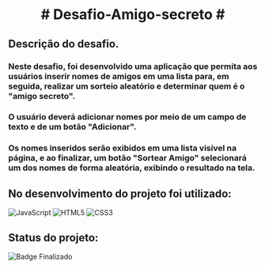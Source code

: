 <h1 align="center"> # Desafio-Amigo-secreto #</h1>

## Descrição do desafio.

### Neste desafio, foi desenvolvido uma aplicação que permita aos usuários inserir nomes de amigos em uma lista para, em seguida, realizar um sorteio aleatório e determinar quem é o "amigo secreto".

### O usuário deverá adicionar nomes por meio de um campo de texto e de um botão "Adicionar".

### Os nomes inseridos serão exibidos em uma lista visível na página, e ao finalizar, um botão "Sortear Amigo" selecionará um dos nomes de forma aleatória, exibindo o resultado na tela. 

## No desenvolvimento do projeto foi utilizado:

![JavaScript](https://img.shields.io/badge/javascript-%23323330.svg?style=for-the-badge&logo=javascript&logoColor=%23F7DF1E) ![HTML5](https://img.shields.io/badge/html5-%23E34F26.svg?style=for-the-badge&logo=html5&logoColor=white) ![CSS3](https://img.shields.io/badge/css3-%231572B6.svg?style=for-the-badge&logo=css3&logoColor=white)

## Status do projeto:

![Badge Finalizado](http://img.shields.io/static/v1?label=STATUS&message=FINALIZADO&color=GREEN&style=for-the-badge)
